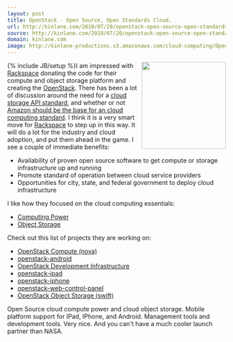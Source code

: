 ```yaml
---
layout: post
title: OpenStack - Open Source, Open Standards Cloud.
url: http://kinlane.com/2010/07/20/openstack-open-source-open-standards-cloud/
source: http://kinlane.com/2010/07/20/openstack-open-source-open-standards-cloud/
domain: kinlane.com
image: http://kinlane-productions.s3.amazonaws.com/cloud-computing/OpenStack_200.jpeg
---
```

{% include JB/setup %}<img class="alignnone c1" title="OpenStack" src="http://kinlane-productions.s3.amazonaws.com/cloud-computing/OpenStack_200.jpeg" alt="" width="194" height="200" align="right" />I am impressed with <a href="http://www.rackspace.com/index.php" target="_blank">Rackspace</a> donating the code for their compute and object storage platform and creating the <a href="http://www.openstack.org/index.php" target="_blank">OpenStack</a>. There has been a lot of discussion around the need for a <a href="http://www.kinlane.com/2010/06/cloud-storage-api-standard/">cloud storage API standard</a>, and whether or not <a href="http://www.readwriteweb.com/cloud/2010/07/cloud-community-debates-is-ama.php" target="_blank">Amazon should be the base for an cloud computing standard</a>. I think it is a very smart move for <a href="http://www.rackspace.com/index.php" target="_blank">Rackspace</a> to step up in this way. It will do a lot for the industry and cloud adoption, and put them ahead in the game. I see a couple of immediate benefits:
<ul class="mainlist">
     <li>Availability of proven open source software to get compute or storage infrastructure up and running
     </li>
     <li>Promote standard of operation between cloud service providers
     </li>
     <li>Opportunities for city, state, and federal government to deploy cloud infrastructure
     </li>
</ul>I like how they focused on the cloud computing essentials:
<ul class="mainlist">
     <li>
          <a href="http://www.openstack.org/projects/compute/" target="_blank">Computing Power</a>
     </li>
     <li>
          <a href="http://www.openstack.org/projects/storage/" target="_blank">Object Storage</a>
     </li>
</ul>Check out this list of projects they are working on:
<ul class="mainlist">
     <li>
          <a href="https://launchpad.net/nova" target="_blank">OpenStack Compute (nova)</a>
     </li>
     <li>
          <a href="https://launchpad.net/openstack-android" target="_blank">openstack-android</a>
     </li>
     <li>
          <a href="https://launchpad.net/openstack-devel" target="_blank">OpenStack Development Infrastructure</a>
     </li>
     <li>
          <a href="https://launchpad.net/openstack-ipad" target="_blank">openstack-ipad</a>
     </li>
     <li>
          <a href="https://launchpad.net/openstack-iphone" target="_blank">openstack-iphone</a>
     </li>
     <li>
          <a href="https://launchpad.net/openstack-web-control-panel" target="_blank">openstack-web-control-panel</a>
     </li>
     <li>
          <a href="https://launchpad.net/swift" target="_blank">OpenStack Object Storage (swift)</a>
     </li>
</ul>Open Source cloud compute power and cloud object storage. Mobile platform support for IPad, IPhone, and Android. Management tools and development tools. Very nice. And you can't have a much cooler launch partner than NASA.